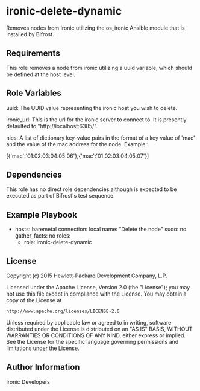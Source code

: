 ironic-delete-dynamic
=====================

Removes nodes from Ironic utilizing the os_ironic Ansible module that is
installed by Bifrost.

Requirements
------------

This role removes a node from ironic utilizing a uuid variable, which
should be defined at the host level.

Role Variables
--------------

uuid: The UUID value representing the ironic host you wish to delete.

ironic_url: This is the url for the ironic server to connect to.  It is
            presently defaulted to "http://localhost:6385/".

nics: A list of dictionary key-value pairs in the format of a key value
      of 'mac' and the value of the mac address for the node.
      Example::

  [{'mac':'01:02:03:04:05:06'},{'mac':'01:02:03:04:05:07'}]

Dependencies
------------

This role has no direct role dependencies although is expected to be
executed as part of Bifrost's test sequence.

Example Playbook
----------------

- hosts: baremetal
  connection: local
  name: "Delete the node"
  sudo: no
  gather_facts: no
  roles:
    - role: ironic-delete-dynamic

License
-------

Copyright (c) 2015 Hewlett-Packard Development Company, L.P.

Licensed under the Apache License, Version 2.0 (the "License");
you may not use this file except in compliance with the License.
You may obtain a copy of the License at

    http://www.apache.org/licenses/LICENSE-2.0

Unless required by applicable law or agreed to in writing, software
distributed under the License is distributed on an "AS IS" BASIS,
WITHOUT WARRANTIES OR CONDITIONS OF ANY KIND, either express or implied.
See the License for the specific language governing permissions and
limitations under the License.

Author Information
------------------

Ironic Developers
